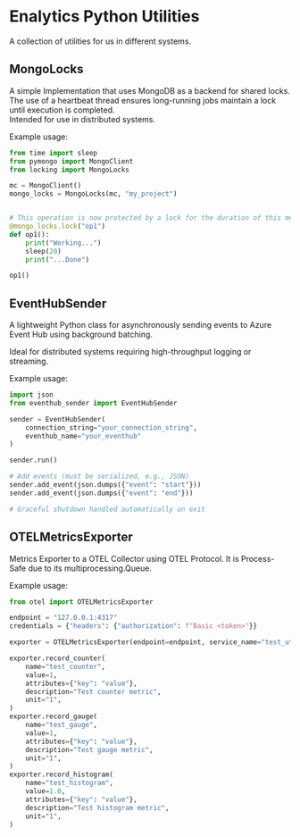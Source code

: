 # Enalytics Python Utilities  
A collection of utilities for us in different systems.

## MongoLocks
A simple Implementation that uses MongoDB as a backend for shared locks. The use of a heartbeat thread ensures long-running jobs maintain a lock until execution is completed.  
Intended for use in distributed systems.

Example usage:
```python
from time import sleep
from pymongo import MongoClient
from locking import MongoLocks

mc = MongoClient()
mongo_locks = MongoLocks(mc, "my_project")


# This operation is now protected by a lock for the duration of this method execution
@mongo_locks.lock("op1")
def op1():
    print("Working...")
    sleep(20)
    print("...Done")

op1()
```

## EventHubSender

A lightweight Python class for asynchronously sending events to Azure Event Hub using background batching.

Ideal for distributed systems requiring high-throughput logging or streaming.

Example usage:
```python
import json
from eventhub_sender import EventHubSender

sender = EventHubSender(
    connection_string="your_connection_string",
    eventhub_name="your_eventhub"
)

sender.run()

# Add events (must be serialized, e.g., JSON)
sender.add_event(json.dumps({"event": "start"}))
sender.add_event(json.dumps({"event": "end"}))

# Graceful shutdown handled automatically on exit
```

## OTELMetricsExporter

Metrics Exporter to a OTEL Collector using OTEL Protocol. It is Process-Safe due to its multiprocessing.Queue. 

Example usage:
```python
from otel import OTELMetricsExporter

endpoint = "127.0.0.1:4317"
credentials = {"headers": {"authorization": f"Basic <token>"}}

exporter = OTELMetricsExporter(endpoint=endpoint, service_name="test_util", credentials=credentials)

exporter.record_counter(
    name="test_counter",
    value=1,
    attributes={"key": "value"},
    description="Test counter metric",
    unit="1",
)
exporter.record_gauge(
    name="test_gauge",
    value=1,
    attributes={"key": "value"},
    description="Test gauge metric",
    unit="1",
)
exporter.record_histogram(
    name="test_histogram",
    value=1.0,
    attributes={"key": "value"},
    description="Test histogram metric",
    unit="1",
)

```
